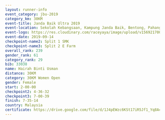 ```yaml
---
layout: runner-info 
event_category: jbu-2019 
category_km: 30KM 
event-title: Janda Baik Ultra 2019 
event-location: Sekolah Kebangsaan, Kampung Janda Baik, Bentong, Pahang, Malaysia 
event-logo: https://res.cloudinary.com/raceyaya/image/upload/v1569217009/logo/janda-baik_vch1pc.jpg 
event-date: 2019-09-14 
checkpoint-name2: Split 1 SMK 
checkpoint-name3: Split 2 E Farm 
overall_rank: 239
gender_rank: 61
category_rank: 29
bib: 33038
name: Hairah Binti Usman
distance: 30KM
category: 30KM Women Open
gender: Female
start: 2-00-00
checkpoint2: 4-36-32
checkpoint3: 7-00-39
finish: 7-35-14
country: Malaysia
certificate: https://drive.google.com/file/d/1J4pEWzc6KSt17iR5Jf1_Yq8AcIQFBXnA/view?usp=sharing
---
```

